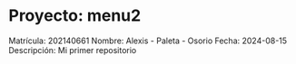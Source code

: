 # Proyecto: menu2
Matrícula:   202140661
Nombre:      Alexis - Paleta - Osorio
Fecha:       2024-08-15
Descripción: Mi primer repositorio
